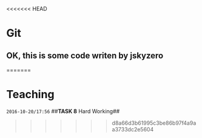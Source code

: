 <<<<<<< HEAD
# Git
## OK, this is some code writen by jskyzero
=======
# Teaching #
`2016-10-20/17:56`
##__TASK 8__ Hard Working##

>>>>>>> d8a66d3b61995c3be86b97f4a9aa3733dc2e5604
